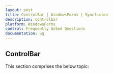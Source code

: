 ```yaml
---
layout: post
title: ControlBar | WindowsForms | Syncfusion
description: controlbar
platform: WindowsForms
control: Frequently Asked Questions
documentation: ug
---
```


## ControlBar

This section comprises the below topic:


